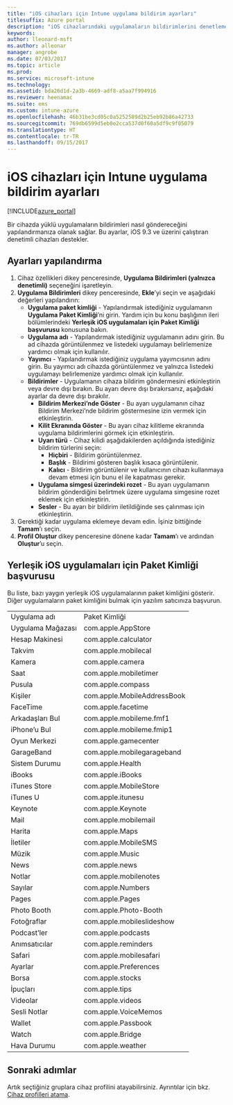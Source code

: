 ```yaml
---
title: "iOS cihazları için Intune uygulama bildirim ayarları"
titlesuffix: Azure portal
description: "iOS cihazlarındaki uygulamaların bildirimlerini denetlemek için kullanabileceğiniz ayarları öğrenin.\""
keywords: 
author: lleonard-msft
ms.author: alleonar
manager: angrobe
ms.date: 07/03/2017
ms.topic: article
ms.prod: 
ms.service: microsoft-intune
ms.technology: 
ms.assetid: bda26d1d-2a3b-4669-adf8-a5aa7f994916
ms.reviewer: heenamac
ms.suite: ems
ms.custom: intune-azure
ms.openlocfilehash: 46b31be3cd05c0a5252589d2b25eb92b86a42733
ms.sourcegitcommit: 769db6599d5eb0e2cca537d0f60a5df9c9f05079
ms.translationtype: HT
ms.contentlocale: tr-TR
ms.lasthandoff: 09/15/2017
---
```

# <a name="intune-app-notifications-settings-for-ios-devices"></a>iOS cihazları için Intune uygulama bildirim ayarları

[!INCLUDE[azure_portal](./includes/azure_portal.md)]

Bir cihazda yüklü uygulamaların bildirimleri nasıl göndereceğini yapılandırmanıza olanak sağlar. Bu ayarlar, iOS 9.3 ve üzerini çalıştıran denetimli cihazları destekler.

## <a name="configure-settings"></a>Ayarları yapılandırma

1. Cihaz özellikleri dikey penceresinde, **Uygulama Bildirimleri (yalnızca denetimli)** seçeneğini işaretleyin.
2. **Uygulama Bildirimleri** dikey penceresinde, **Ekle**’yi seçin ve aşağıdaki değerleri yapılandırın:
    - **Uygulama paket kimliği** - Yapılandırmak istediğiniz uygulamanın **Uygulama Paket Kimliği**’ni girin. Yardım için bu konu başlığının ileri bölümlerindeki **Yerleşik iOS uygulamaları için Paket Kimliği başvurusu** konusuna bakın.
    - **Uygulama adı** - Yapılandırmak istediğiniz uygulamanın adını girin. Bu ad cihazda görüntülenmez ve listedeki uygulamayı belirlemenize yardımcı olmak için kullanılır.
    - **Yayımcı** - Yapılandırmak istediğiniz uygulama yayımcısının adını girin. Bu yayımcı adı cihazda görüntülenmez ve yalnızca listedeki uygulamayı belirlemenize yardımcı olmak için kullanılır.
    - **Bildirimler** - Uygulamanın cihaza bildirim göndermesini etkinleştirin veya devre dışı bırakın. Bu ayarı devre dışı bırakırsanız, aşağıdaki ayarlar da devre dışı bırakılır.
        - **Bildirim Merkezi’nde Göster** - Bu ayarı uygulamanın cihaz Bildirim Merkezi’nde bildirim göstermesine izin vermek için etkinleştirin.
        - **Kilit Ekranında Göster** - Bu ayarı cihaz kilitleme ekranında uygulama bildirimlerini görmek için etkinleştirin.
        - **Uyarı türü** - Cihaz kilidi aşağıdakilerden açıldığında istediğiniz bildirim türlerini seçin:
            - **Hiçbiri** - Bildirim görüntülenmez.
            - **Başlık** - Bildirimi gösteren başlık kısaca görüntülenir.
            - **Kalıcı** - Bildirim görüntülenir ve kullanıcının cihazı kullanmaya devam etmesi için bunu el ile kapatması gerekir.
        - **Uygulama simgesi üzerindeki rozet** - Bu ayarı uygulamanın bildirim gönderdiğini belirtmek üzere uygulama simgesine rozet eklemek için etkinleştirin.
        - **Sesler** - Bu ayarı bir bildirim iletildiğinde ses çalınması için etkinleştirin.
3. Gerektiği kadar uygulama eklemeye devam edin. İşiniz bittiğinde **Tamam**’ı seçin.
4. **Profil Oluştur** dikey penceresine dönene kadar **Tamam**’ı ve ardından **Oluştur**’u seçin. 


## <a name="bundle-id-reference-for-built-in-ios-apps"></a>Yerleşik iOS uygulamaları için Paket Kimliği başvurusu

Bu liste, bazı yaygın yerleşik iOS uygulamalarının paket kimliğini gösterir. Diğer uygulamaların paket kimliğini bulmak için yazılım satıcınıza başvurun. 

|||
|-|-|
|Uygulama adı|Paket Kimliği|
|Uygulama Mağazası|com.apple.AppStore|
|Hesap Makinesi|com.apple.calculator|
|Takvim|com.apple.mobilecal|
|Kamera|com.apple.camera|
|Saat|com.apple.mobiletimer|
|Pusula|com.apple.compass|
|Kişiler|com.apple.MobileAddressBook|
|FaceTime|com.apple.facetime|
|Arkadaşları Bul|com.apple.mobileme.fmf1|
|iPhone’u Bul|com.apple.mobileme.fmip1|
|Oyun Merkezi|com.apple.gamecenter|
|GarageBand|com.apple.mobilegarageband|
|Sistem Durumu|com.apple.Health|
|iBooks|com.apple.iBooks|
|iTunes Store|com.apple.MobileStore|
|iTunes U|com.apple.itunesu|
|Keynote|com.apple.Keynote|
|Mail|com.apple.mobilemail|
|Harita|com.apple.Maps|
|İletiler|com.apple.MobileSMS|
|Müzik|com.apple.Music|
|News|com.apple.news|
|Notlar|com.apple.mobilenotes|
|Sayılar|com.apple.Numbers|
|Pages|com.apple.Pages|
|Photo Booth|com.apple.Photo-Booth|
|Fotoğraflar|com.apple.mobileslideshow|
|Podcast’ler|com.apple.podcasts|
|Anımsatıcılar|com.apple.reminders|
|Safari|com.apple.mobilesafari|
|Ayarlar|com.apple.Preferences|
|Borsa|com.apple.stocks|
|İpuçları|com.apple.tips|
|Videolar|com.apple.videos|
|Sesli Notlar|com.apple.VoiceMemos|
|Wallet|com.apple.Passbook|
|Watch|com.apple.Bridge|
|Hava Durumu|com.apple.weather|

## <a name="next-steps"></a>Sonraki adımlar

Artık seçtiğiniz gruplara cihaz profilini atayabilirsiniz. Ayrıntılar için bkz. [Cihaz profilleri atama](device-profile-assign.md).
